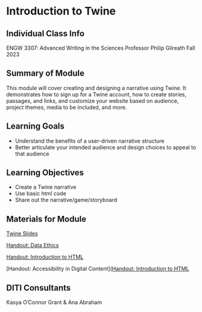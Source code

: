 <h1>Introduction to Twine</h1>

<h2>Individual Class Info</h2>

ENGW 3307: Advanced Writing in the Sciences
Professor Philip Gilreath
Fall 2023

<h2>Summary of Module</h2>

This module will cover creating and designing a narrative using Twine. It demonstrates how to sign up for a Twine account, how to create stories, passages, and links, and customize your website based on audience, project themes, media to be included, and more. 

<h2>Learning Goals</h2>

* Understand the benefits of a user-driven narrative structure
* Better articulate your intended audience and design choices to appeal to that audience

<h2>Learning Objectives</h2>

* Create a Twine narrative
* Use basic html code 
* Share out the narrative/game/storyboard

<h2>Materials for Module</h2>

[Twine Slides](https://github.com/NULabNortheastern/digitalassignmentshowcase/blob/0411a3a5138e78d07ac9b7980a79bc5b06f7bc22/digital-communication_presentation/fa23-gilreath-engw3307-twine/Gilreath-Twine-Slides.pptx) 

[Handout: Data Ethics](https://github.com/NULabNortheastern/digitalassignmentshowcase/blob/0411a3a5138e78d07ac9b7980a79bc5b06f7bc22/handouts/data-ethics/Handout_%20Data%20Ethics.pdf) 

[Handout: Introduction to HTML](https://github.com/NULabNortheastern/digitalassignmentshowcase/blob/main/handouts/HTML-Introduction.pdf)

[Handout: Accessibility in Digital Content]([Handout: Introduction to HTML](https://github.com/NULabNortheastern/digitalassignmentshowcase/blob/0411a3a5138e78d07ac9b7980a79bc5b06f7bc22/Handout_%20Accessibility%20in%20Digital%20Content.pdf) 

<h2>DITI Consultants</h2>

Kasya O’Connor Grant & Ana Abraham
